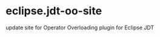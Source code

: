 eclipse.jdt-oo-site
===================

update site for Operator Overloading plugin for Eclipse JDT